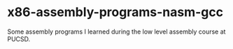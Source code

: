 # x86-assembly-programs-nasm-gcc
Some assembly programs I learned during the low level assembly course at PUCSD.
